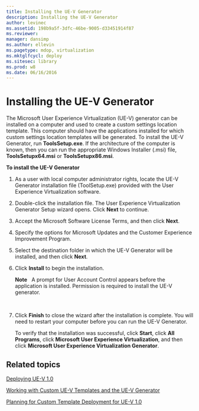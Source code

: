 ```yaml
---
title: Installing the UE-V Generator
description: Installing the UE-V Generator
author: levinec
ms.assetid: 198b9a5f-3dfc-46be-9005-d33451914f87
ms.reviewer: 
manager: dansimp
ms.author: ellevin
ms.pagetype: mdop, virtualization
ms.mktglfcycl: deploy
ms.sitesec: library
ms.prod: w8
ms.date: 06/16/2016
---
```



# Installing the UE-V Generator


The Microsoft User Experience Virtualization (UE-V) generator can be installed on a computer and used to create a custom settings location template. This computer should have the applications installed for which custom settings location templates will be generated. To install the UE-V Generator, run **ToolsSetup.exe**. If the architecture of the computer is known, then you can run the appropriate Windows Installer (.msi) file, **ToolsSetupx64.msi** or **ToolsSetupx86.msi**.

**To install the UE-V Generator**

1.  As a user with local computer administrator rights, locate the UE-V Generator installation file (ToolSetup.exe) provided with the User Experience Virtualization software.

2.  Double-click the installation file. The User Experience Virtualization Generator Setup wizard opens. Click **Next** to continue.

3.  Accept the Microsoft Software License Terms, and then click **Next**.

4.  Specify the options for Microsoft Updates and the Customer Experience Improvement Program.

5.  Select the destination folder in which the UE-V Generator will be installed, and then click **Next**.

6.  Click **Install** to begin the installation.

    **Note**  
    A prompt for User Account Control appears before the application is installed. Permission is required to install the UE-V generator.

     

7.  Click **Finish** to close the wizard after the installation is complete. You will need to restart your computer before you can run the UE-V Generator.

    To verify that the installation was successful, click **Start**, click **All Programs**, click **Microsoft User Experience Virtualization**, and then click **Microsoft User Experience Virtualization Generator**.

## Related topics


[Deploying UE-V 1.0](deploying-ue-v-10.md)

[Working with Custom UE-V Templates and the UE-V Generator](working-with-custom-ue-v-templates-and-the-ue-v-generator.md)

[Planning for Custom Template Deployment for UE-V 1.0](planning-for-custom-template-deployment-for-ue-v-10.md)

 

 





